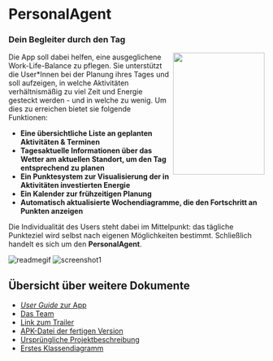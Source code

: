 # PersonalAgent


### Dein Begleiter durch den Tag

<img src="https://user-images.githubusercontent.com/79211586/134597024-5c0c0d0f-8ce1-4458-a052-fd62800edf35.png"  width="180" height="240" align="right">

Die App soll dabei helfen, eine ausgeglichene Work-Life-Balance zu pflegen. Sie unterstützt die User*Innen bei der Planung ihres Tages und soll aufzeigen, in welche Aktivitäten 
verhältnismäßig zu viel Zeit und Energie gesteckt werden - und in welche zu wenig. Um dies zu erreichen bietet sie folgende Funktionen:

 * **Eine übersichtliche Liste an geplanten Aktivitäten & Terminen**
 * **Tagesaktuelle Informationen über das Wetter am aktuellen Standort, um den Tag entsprechend zu planen**
 * **Ein Punktesystem zur Visualisierung der in Aktivitäten investierten Energie**
 * **Ein Kalender zur frühzeitigen Planung**
 * **Automatisch aktualisierte Wochendiagramme, die den Fortschritt an Punkten anzeigen**

Die Individualität des Users steht dabei im Mittelpunkt: das tägliche Punkteziel wird selbst nach eigenen Möglichkeiten bestimmt.
Schließlich handelt es sich um den **PersonalAgent**. 



![readmegif](https://user-images.githubusercontent.com/79211586/134596597-e1cf07d6-b396-4e90-89b2-6b35d33b26bd.gif)
![screenshot1](https://user-images.githubusercontent.com/79211586/134598470-d0276353-512a-44d0-8d7f-260b2a2f5164.png)








## Übersicht über weitere Dokumente

- [_User Guide_ zur App](App.md)
- [Das Team](Team.md)
- [Link zum Trailer](https://www.youtube.com/watch?v=pbt9cjAteQ0)
- [APK-Datei der fertigen Version]()
- [Ursprüngliche Projektbeschreibung](https://github.com/Android-Projekte-VHB/vhb-android-ss2021--personalagent-01/blob/a58c29e1b3634db774e85beeb439d04843ee2748/docs/Projektbeschreibung_Gruppe_01.pdf)
- [Erstes Klassendiagramm](https://github.com/Android-Projekte-VHB/vhb-android-ss2021--personalagent-01/blob/a58c29e1b3634db774e85beeb439d04843ee2748/docs/klassendiagramm.png)
